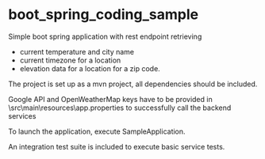 # boot_spring_coding_sample
Simple boot spring application with rest endpoint retrieving
- current temperature and city name
- current timezone for a location
- elevation data for a location
for a zip code.

The project is set up as a mvn project, all dependencies should be included.

Google API and OpenWeatherMap keys have to be provided in \src\main\resources\app.properties to successfully call the backend services

To launch the application, execute SampleApplication.

An integration test suite is included to execute basic service tests.
